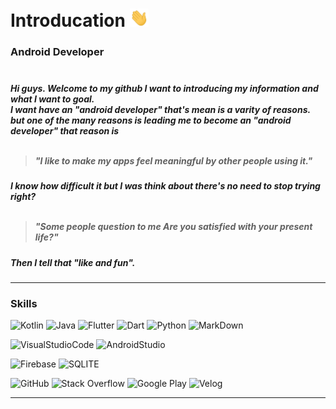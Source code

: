 <h1> Introducation <img src="https://raw.githubusercontent.com/ABSphreak/ABSphreak/master/gifs/Hi.gif" width="30px">

<h3>Android Developer<br><br/>
<h5>Hi guys. Welcome to my github I want to introducing my information and what I want to goal.<br>
I want have an "android developer" that's mean is a varity of reasons. but one of the many reasons is leading me to become an "android developer" that reason is <br></br>

> **"I like to make my apps feel meaningful by other people using it."**

<h5> I know how difficult it but I was think about there's no need to stop trying right?<br></br>

>"Some people question to me Are you satisfied with your present life?"
<h5> Then I tell that "like and fun".

</h5>

--------------------------------------------------------------------------------------------------
<h3>Skills</h3>

![Kotlin](https://img.shields.io/badge/Kotlin-0095D5?&style=flat-square&logo=kotlin&logoColor=white) ![Java](https://img.shields.io/badge/Java-FE7A16?&style=flat-square&logo=java&logoColor=white) ![Flutter](https://img.shields.io/badge/Flutter-0095D5?&style=flats-quare&logo=flutter&logoColor=white) ![Dart](https://img.shields.io/badge/dart-0095D5?&style=flats-quare&logo=dart&logoColor=white) ![Python](https://img.shields.io/badge/Python-14354C?style=flat-square&logo=python&logoColor=white) ![MarkDown](https://img.shields.io/badge/Markdown-000000?style=flat-square&logo=markdown&logoColor=white)

![VisualStudioCode](https://img.shields.io/badge/VisualStudioCode-3776AB?&style=flats-quare&logo=VisualStudioCode&logoColor=white) ![AndroidStudio](https://img.shields.io/badge/AndroidStudio-3DDC84?&style=flats-quare&logo=AndroidStudio&logoColor=white) 

 ![Firebase](https://img.shields.io/badge/Firebase-FE7A16?style=flat-square&logo=stack-overflow&logoColor=white)  ![SQLITE](https://img.shields.io/badge/SQLITE-000000?style=flat-square&logo=SQLITE&logoColor=white)

![GitHub](https://img.shields.io/badge/-GitHub-181717?style=flat-square&logo=github) ![Stack Overflow](https://img.shields.io/badge/Stack_Overflow-FE7A16?style=flat-square&logo=stack-overflow&logoColor=white) ![Google Play](https://img.shields.io/badge/Google_Play-414141?style=flat-square&logo=google-play&logoColor=white) ![Velog](https://img.shields.io/badge/Velog-008000?style=flat-square&logo=Velog&logoColor=white)

---------------------------------------------------------------------------------------------------


